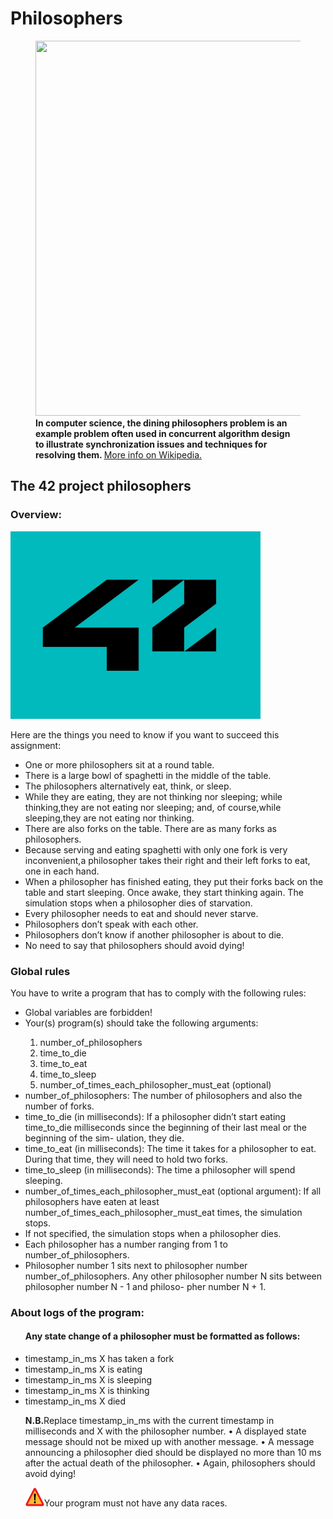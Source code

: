 <h1>Philosophers</h1>
<figure>
  <img src="https://austingwalters.com/wp-content/uploads/2014/05/Dining_philosophers.png" width="600" height="600 alt=" 5 Philosophers">
  <figcaption><strong>In computer science, the dining philosophers problem is an example problem often used in concurrent algorithm design to illustrate synchronization issues and techniques for resolving them. </strong>
  <a href="https://en.wikipedia.org/wiki/Dining_philosophers_problem" target="_blank" > More info on Wikipedia.</a>
  </figcaption> 
</figure>
<section>
<h2>The 42 project philosophers </h2> 
<h3> Overview: </h3>
 <img src="img/42" width="400" height="300" alt=" 42 School">
<p> Here are the things you need to know if you want to succeed this assignment:</p>
<ul>
<li>One or more philosophers sit at a round table.</li>
<li>There is a large bowl of spaghetti in the middle of the table.</li>
<li> The philosophers alternatively eat, think, or sleep.</li>
<li> While they are eating, they are not thinking nor sleeping; while thinking,they are not eating nor sleeping; and, of course,while sleeping,they are not eating nor thinking.</li>
<li> There are also forks on the table. There are as many forks as philosophers.</li>
<li> Because serving and eating spaghetti with only one fork is very inconvenient,a philosopher takes their right and their left forks to eat, one in each hand.</li>
<li> When a philosopher has finished eating, they put their forks back on the table and start sleeping. Once awake, they start thinking again. The simulation stops when a philosopher dies of starvation.</li>
<li> Every philosopher needs to eat and should never starve.</li>
<li> Philosophers don’t speak with each other.</li>
<li> Philosophers don’t know if another philosopher is about to die.</li>
<li> No need to say that philosophers should avoid dying!</li>
</ul>
<h3>Global rules</h3>
<p>You have to write a program that has to comply with the following rules:</p>
<ul>
<li>Global variables are forbidden!</li>
<li>Your(s) program(s) should take the following arguments:</li>
<ol> 
  <li>number_of_philosophers</li>
  <li>time_to_die </li>
  <li>time_to_eat </li>
  <li>time_to_sleep</li>
 <li>number_of_times_each_philosopher_must_eat (optional) </li>
</ol>
<li>number_of_philosophers: The number of philosophers and also the number of forks.</li>
<li>time_to_die (in milliseconds): If a philosopher didn’t start eating time_to_die milliseconds since the beginning of their last meal or the beginning of the sim- ulation, they die.</li>
<li>time_to_eat (in milliseconds): The time it takes for a philosopher to eat. During that time, they will need to hold two forks.</li>
<li>time_to_sleep (in milliseconds): The time a philosopher will spend sleeping.</li>
<li>number_of_times_each_philosopher_must_eat (optional argument): If all philosophers have eaten at least number_of_times_each_philosopher_must_eat times, the simulation stops.</li>
<li>If not specified, the simulation stops when a philosopher dies.</li>
<li>Each philosopher has a number ranging from 1 to number_of_philosophers.</li>
<li>Philosopher number 1 sits next to philosopher number number_of_philosophers. Any other philosopher number N sits between philosopher number N - 1 and philoso- pher number N + 1.</li>
</ul>
<h3>About logs of the program:</h3>
<ul> <h4>Any state change of a philosopher must be formatted as follows:</h4>
  <li>timestamp_in_ms X has taken a fork</li>
  <li>timestamp_in_ms X is eating</li>
  <li>timestamp_in_ms X is sleeping</li>
  <li>timestamp_in_ms X is thinking</li>
  <li>timestamp_in_ms X died </li>
   <p><strong>N.B.</strong>Replace timestamp_in_ms with the current timestamp in milliseconds and X with the philosopher number. • A displayed state message should not be mixed up with another message. • A message announcing a philosopher died should be displayed no more than 10 ms after the actual death of the philosopher. • Again, philosophers should avoid dying!</p> 
  <img src="img/images.png" width="30" height="30" alt="Danger">Your program must not have any data races.
</ul>
</section>

